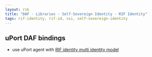 ```yaml
---
layout: rsk
title: "DAF - Libraries - Self-Sovereign Identity - RIF Identity"
tags: rif-identity, rif-id, ssi, self-sovereign-identity
---
```


## uPort DAF bindings

- use uPort agent with [RIF identity multi identity model](../../specs/#multi-identity-model)
